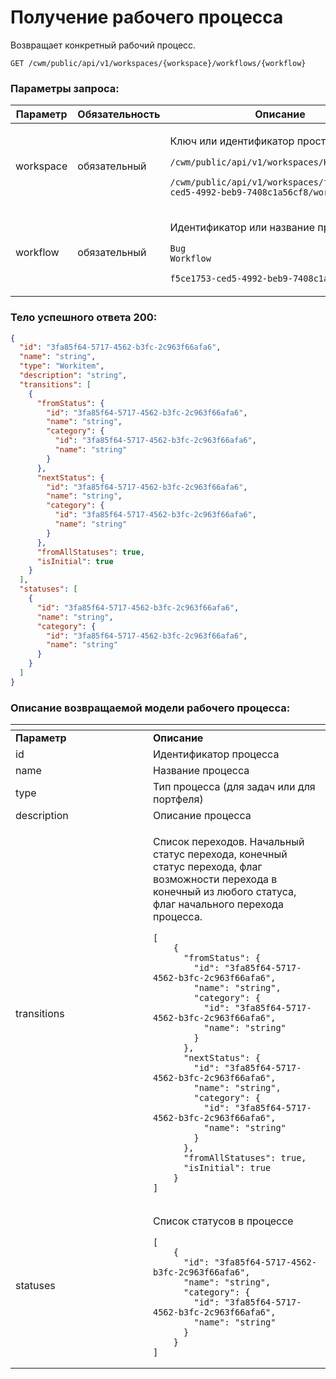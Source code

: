 # Получение рабочего процесса

Возвращает конкретный рабочий процесс.

`GET /cwm/public/api/v1/workspaces/{workspace}/workflows/{workflow}`

### Параметры запроса:

| **Параметр** | **Обязательность** | **Описание**                                                                                                                                                                                              |
| ------------ | ------------------ | --------------------------------------------------------------------------------------------------------------------------------------------------------------------------------------------------------- |
| workspace    | обязательный       | <p>Ключ или идентификатор пространства</p><p><code>/cwm/public/api/v1/workspaces/KEY/workitems</code></p><p><code>/cwm/public/api/v1/workspaces/f5ce1753-ced5-4992-beb9-7408c1a56cf8/workitems</code></p> |
| workflow     | обязательный       | <p>Идентификатор или название процесса</p><p><code>Bug Workflow</code></p><p><code>f5ce1753-ced5-4992-beb9-7408c1a56cf8</code></p>                                                                        |

### Тело успешного ответа 200:

```json
{
  "id": "3fa85f64-5717-4562-b3fc-2c963f66afa6",
  "name": "string",
  "type": "Workitem",
  "description": "string",
  "transitions": [
    {
      "fromStatus": {
        "id": "3fa85f64-5717-4562-b3fc-2c963f66afa6",
        "name": "string",
        "category": {
          "id": "3fa85f64-5717-4562-b3fc-2c963f66afa6",
          "name": "string"
        }
      },
      "nextStatus": {
        "id": "3fa85f64-5717-4562-b3fc-2c963f66afa6",
        "name": "string",
        "category": {
          "id": "3fa85f64-5717-4562-b3fc-2c963f66afa6",
          "name": "string"
        }
      },
      "fromAllStatuses": true,
      "isInitial": true
    }
  ],
  "statuses": [
    {
      "id": "3fa85f64-5717-4562-b3fc-2c963f66afa6",
      "name": "string",
      "category": {
        "id": "3fa85f64-5717-4562-b3fc-2c963f66afa6",
        "name": "string"
      }
    }
  ]
}
```

### Описание возвращаемой модели рабочего процесса:

<table data-header-hidden><thead><tr><th width="204"></th><th></th></tr></thead><tbody><tr><td><strong>Параметр</strong></td><td><strong>Описание</strong></td></tr><tr><td>id</td><td>Идентификатор процесса</td></tr><tr><td>name</td><td>Название процесса</td></tr><tr><td>type</td><td>Тип процесса (для задач или для портфеля)</td></tr><tr><td>description</td><td>Описание процесса</td></tr><tr><td>transitions</td><td><p>Список переходов. Начальный статус перехода, конечный статус перехода, флаг возможности перехода в конечный из любого статуса, флаг начального перехода процесса.</p><pre class="language-json"><code class="lang-json">[
    {
      "fromStatus": {
        "id": "3fa85f64-5717-4562-b3fc-2c963f66afa6",
        "name": "string",
        "category": {
          "id": "3fa85f64-5717-4562-b3fc-2c963f66afa6",
          "name": "string"
        }
      },
      "nextStatus": {
        "id": "3fa85f64-5717-4562-b3fc-2c963f66afa6",
        "name": "string",
        "category": {
          "id": "3fa85f64-5717-4562-b3fc-2c963f66afa6",
          "name": "string"
        }
      },
      "fromAllStatuses": true,
      "isInitial": true
    }
]
</code></pre></td></tr><tr><td>statuses</td><td><p>Список статусов в процессе</p><pre class="language-json"><code class="lang-json">[
    {
      "id": "3fa85f64-5717-4562-b3fc-2c963f66afa6",
      "name": "string",
      "category": {
        "id": "3fa85f64-5717-4562-b3fc-2c963f66afa6",
        "name": "string"
      }
    }
]
</code></pre></td></tr></tbody></table>
